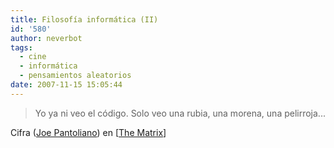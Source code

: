 ```yaml
---
title: Filosofía informática (II)
id: '580'
author: neverbot
tags:
  - cine
  - informática
  - pensamientos aleatorios
date: 2007-11-15 15:05:44
---
```


> Yo ya ni veo el código. Solo veo una rubia, una morena, una pelirroja...

Cifra ([Joe Pantoliano](http://www.imdb.com/name/nm0001592/)) en \[[The Matrix](http://www.imdb.com/title/tt0133093/)\]